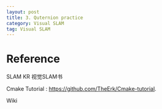 ```yaml
---
layout: post
title: 3. Quternion practice
category: Visual SLAM
tag: Visual SLAM
---
```



# Reference
SLAM KR
视觉SLAM书

Cmake Tutorial : https://github.com/TheErk/Cmake-tutorial.

Wiki
